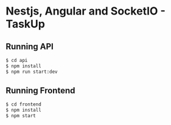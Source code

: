 # Nestjs, Angular and SocketIO - TaskUp

## Running API

```bash
$ cd api
$ npm install
$ npm run start:dev
```
## Running Frontend

```bash
$ cd frontend
$ npm install
$ npm start
```